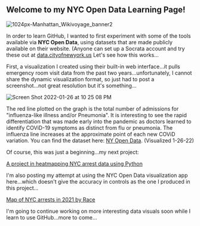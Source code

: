 ## Welcome to my NYC Open Data Learning Page!
![1024px-Manhattan_Wikivoyage_banner2](https://user-images.githubusercontent.com/96954499/151288327-9bc1a2d5-19bc-4812-a561-f7b1846ab5a8.jpg)

In order to learn GitHub, I wanted to first experiment with some of the tools available via **NYC Open Data**, using datasets that are made publicly available on their website. (Anyone can set up a Socrata account and try these out at [data.cityofnewyork.us](https://data.cityofnewyork.us)
Let's see how this works...

First, a visualization I created using their built-in web interface...it pulls emergency room visit data from the past two years...unfortunately, I cannot share the dynamic visualization format, so just had to post a screenshot...not great resolution but it's something...

![Screen Shot 2022-01-26 at 10 25 08 PM](https://user-images.githubusercontent.com/96954499/151286788-87b82f24-8dbd-4fb8-96f0-36c4f6f19668.png)

The red line plotted on the graph is the total number of admissions for "influenza-like illness and/or Pneumonia".  It is interesting to see the rapid differentiation that was made early into the pandemic as doctors learned to identify COViD-19 symptoms as distinct from flu or pneumonia.  The influenza line increases at the approximate point of each new COViD variation.  You can find the dataset here:  [NY Open Data](https://data.cityofnewyork.us/Health/Emergency-Department-Visits-and-Admissions-for-Inf/2nwg-uqyg). (Visualized 1-26-22)

Of course, this was just a beginning...my next project:

[A project in heatmapping NYC arrest data using Python](https://nbviewer.org/github/amelia-ingram/hello-learning/blob/c3b57e7afd46b82b848b482445b2ea523e187a5f/Leaflet_map-NYC-web.ipynb)


I'm also posting my attempt at using the NYC Open Data visualization app here...which doesn't give the accuracy in controls as the one I produced in this project...

[Map of NYC arrests in 2021 by Race](https://data.cityofnewyork.us/d/42g8-727h)

I'm going to continue working on more interesting data visuals soon while I learn to use GitHub...more to come...
